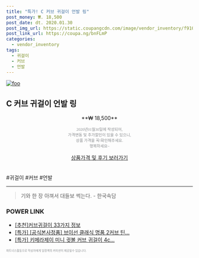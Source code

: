 ```yaml
--- 
title: "특가! C 커브 귀걸이 언발 링" 
post_money: ₩. 18,500 
post_date: dt. 2020.01.30 
post_img_url: https://static.coupangcdn.com/image/vendor_inventory/f910/74f2d3dbee7712b833bd64ec794dfa6cf8cbfb64b3d1bd2a7dbd4720701a.jpg 
post_link_url: https://coupa.ng/bnFLmP 
categories: 
  - vendor_inventory 
tags: 
  - 귀걸이 
  - 커브 
  - 언발 
--- 
```

[![foo](https://static.coupangcdn.com/image/vendor_inventory/f910/74f2d3dbee7712b833bd64ec794dfa6cf8cbfb64b3d1bd2a7dbd4720701a.jpg)](https://coupa.ng/bnFLmP) 

## C 커브 귀걸이 언발 링 
<p style="text-align: center;">**₩ 18,500**</p> 
<p style="text-align: center;"><span style="color: #898c8f; font-family: Georgia,Times,serif; font-size: 0.75em;">2020년01월30일에 작성되어, <br>가격변동 및 추가할인이 있을 수 있으니,<br> 상품 가격을 꼭!확인해주세요.<br>행복하세요~</span> 
</p>	 
<div markdown="0" style="text-align: center;"><a href="https://coupa.ng/bnFLmP" class="btn btn--success">상품가격 및 후기 보러가기</a></div> 
<br><br> 
  #귀걸이 #커브 #언발 
<hr> 

> 기와 한 장 아껴서 대들보 썩는다. - 한국속담 


### POWER LINK

* <a href="https://blog.naver.com/fasyy4321/221789634538" target="_blank">[추천]커브귀걸이 33가지 정보</a>
* <a href="https://blog.naver.com/an0733/221787016985" target="_blank">[특가] [공식본사정품] 브이선 클래식 명품 2커브 틴...</a>
* <a href="https://blog.naver.com/santokki14/221789793778" target="_blank">[특가] 키메라제이 미니 귓볼 커브 귀걸이 4c...</a>

<span style="color: #898c8f; font-family: Georgia,Times,serif; font-size: 0.55em;">파트너스활동으로 작성자에게 일정액의 커미션이 제공될수 있습니다.</span> 
